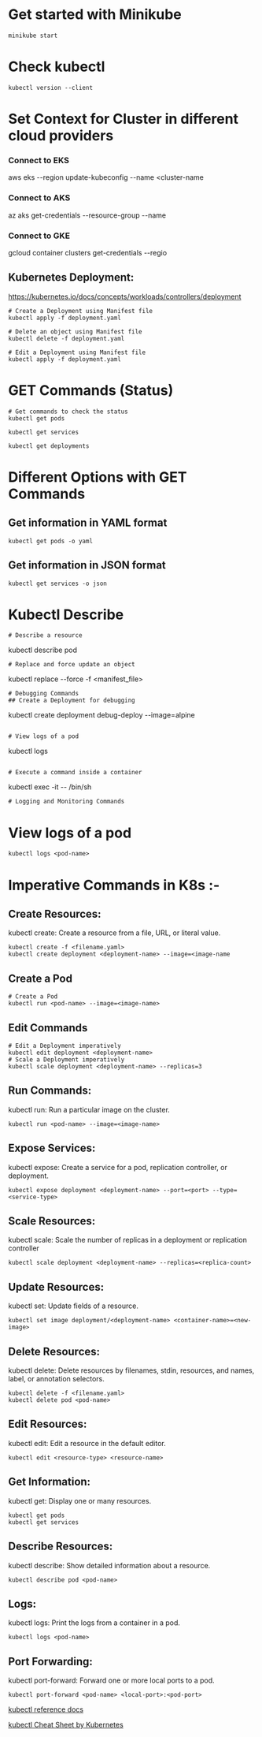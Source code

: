 
# Get started with Minikube
```
minikube start
```

# Check kubectl 
```
kubectl version --client
```
# Set Context for Cluster in different cloud providers
### Connect to EKS
aws eks --region <region> update-kubeconfig --name <cluster-name
### Connect to AKS
az aks get-credentials --resource-group <resource-group> --name 
### Connect to GKE
gcloud container clusters get-credentials <cluster-name> --regio

## Kubernetes Deployment: 
https://kubernetes.io/docs/concepts/workloads/controllers/deployment
```
# Create a Deployment using Manifest file
kubectl apply -f deployment.yaml

# Delete an object using Manifest file
kubectl delete -f deployment.yaml

# Edit a Deployment using Manifest file
kubectl apply -f deployment.yaml
```
# GET Commands (Status)
```
# Get commands to check the status
kubectl get pods

kubectl get services

kubectl get deployments
```
# Different Options with GET Commands
## Get information in YAML format
```
kubectl get pods -o yaml
```
## Get information in JSON format
```
kubectl get services -o json
```
# Kubectl Describe
```
# Describe a resource
```
kubectl describe pod <pod-name>
```
# Replace and force update an object
```
kubectl replace --force -f <manifest_file>
```
# Debugging Commands
## Create a Deployment for debugging
```
kubectl create deployment debug-deploy --image=alpine
```

# View logs of a pod
```
kubectl logs <pod-name>
```

# Execute a command inside a container
```
kubectl exec -it <pod-name> -- /bin/sh
```
# Logging and Monitoring Commands
```
# View logs of a pod
```
kubectl logs <pod-name>
```

#  Imperative Commands in K8s :-

## Create Resources:
kubectl create: Create a resource from a file, URL, or literal value.
```
kubectl create -f <filename.yaml>
kubectl create deployment <deployment-name> --image=<image-name
```
## Create a Pod
```
# Create a Pod
kubectl run <pod-name> --image=<image-name>
```
## Edit Commands
```
# Edit a Deployment imperatively
kubectl edit deployment <deployment-name>
# Scale a Deployment imperatively
kubectl scale deployment <deployment-name> --replicas=3
```
## Run Commands:
kubectl run: Run a particular image on the cluster.
```
kubectl run <pod-name> --image=<image-name>
```
## Expose Services:
kubectl expose: Create a service for a pod, replication controller, or deployment.
```
kubectl expose deployment <deployment-name> --port=<port> --type=<service-type>
```
## Scale Resources:
kubectl scale: Scale the number of replicas in a deployment or replication controller
```
kubectl scale deployment <deployment-name> --replicas=<replica-count>
```
## Update Resources:
kubectl set: Update fields of a resource.
```
kubectl set image deployment/<deployment-name> <container-name>=<new-image>
```
## Delete Resources:
kubectl delete: Delete resources by filenames, stdin, resources, and names, label, or annotation selectors.
```
kubectl delete -f <filename.yaml>
kubectl delete pod <pod-name>
```
## Edit Resources:
kubectl edit: Edit a resource in the default editor.
```
kubectl edit <resource-type> <resource-name>
```
## Get Information:
kubectl get: Display one or many resources.
```
kubectl get pods
kubectl get services
```
## Describe Resources:
kubectl describe: Show detailed information about a resource.
```
kubectl describe pod <pod-name>
```
## Logs:
kubectl logs: Print the logs from a container in a pod.
```
kubectl logs <pod-name>
```
## Port Forwarding:
kubectl port-forward: Forward one or more local ports to a pod.
```
kubectl port-forward <pod-name> <local-port>:<pod-port>
```


 [ kubectl reference  docs](https://kubernetes.io/docs/reference/generated/kubectl/kubectl-commands#-em-deployment-em-)

 [kubectl Cheat Sheet by Kubernetes](https://kubernetes.io/docs/reference/kubectl/cheatsheet/)

